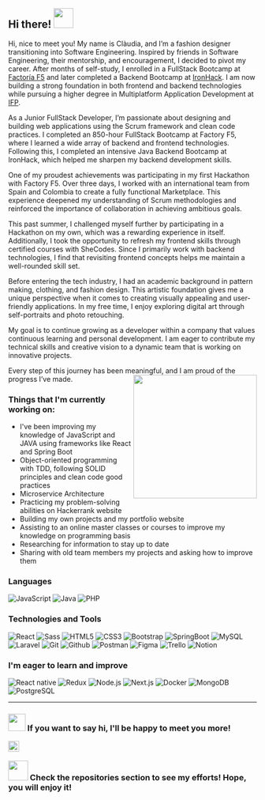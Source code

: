## Hi there! <img src="https://c.tenor.com/p2Fs2DoSLWYAAAAC/hello-cute.gif" width="40">

Hi, nice to meet you! My name is Clàudia, and I’m a fashion designer transitioning into Software Engineering. Inspired by friends in Software Engineering, their mentorship, and encouragement, I decided to pivot my career. After months of self-study, I enrolled in a FullStack Bootcamp at [Factoría F5](https://factoriaf5.org/) and later completed a Backend Bootcamp at [IronHack](https://ironhack.com/). I am now building a strong foundation in both frontend and backend technologies while pursuing a higher degree in Multiplatform Application Development at [IFP](https://www.ifp.es/).
<br>

As a Junior FullStack Developer, I’m passionate about designing and building web applications using the Scrum framework and clean code practices. I completed an 850-hour FullStack Bootcamp at Factory F5, where I learned a wide array of backend and frontend technologies. Following this, I completed an intensive Java Backend Bootcamp at IronHack, which helped me sharpen my backend development skills.

One of my proudest achievements was participating in my first Hackathon with Factory F5. Over three days, I worked with an international team from Spain and Colombia to create a fully functional Marketplace. This experience deepened my understanding of Scrum methodologies and reinforced the importance of collaboration in achieving ambitious goals.

This past summer, I challenged myself further by participating in a Hackathon on my own, which was a rewarding experience in itself. Additionally, I took the opportunity to refresh my frontend skills through certified courses with SheCodes. Since I primarily work with backend technologies, I find that revisiting frontend concepts helps me maintain a well-rounded skill set.

Before entering the tech industry, I had an academic background in pattern making, clothing, and fashion design. This artistic foundation gives me a unique perspective when it comes to creating visually appealing and user-friendly applications. In my free time, I enjoy exploring digital art through self-portraits and photo retouching.

My goal is to continue growing as a developer within a company that values continuous learning and personal development. I am eager to contribute my technical skills and creative vision to a dynamic team that is working on innovative projects.

Every step of this journey has been meaningful, and I am proud of the progress I’ve made.
<img align= "right" width= "250" src= "https://images.squarespace-cdn.com/content/v1/56cf4cd0f85082d12fa07d5b/1567541893834-8VDLWXRCNBIDOD43LRML/Dino+transparent.gif"/>
  
### Things that I'm currently working on:


- I've been improving my knowledge of JavaScript and JAVA using frameworks like React and Spring Boot
- Object-oriented programming with TDD, following SOLID principles and clean code good practices
- Microservice Architecture
- Practicing my problem-solving abilities on Hackerrank website 
- Building my own projects and my portfolio website
- Assisting to an online master classes or courses to improve my knowledge on programming basis 
- Researching for information to stay up to date
- Sharing with old team members my projects and asking how to improve them



### Languages

![JavaScript](https://img.shields.io/badge/-JavaScript-000000?style=flat&logo=javascript) ![Java](https://img.shields.io/badge/-Java-000000?style=flat&logo=java) ![PHP](https://img.shields.io/badge/-PHP-000000?style=flat&logo=php)

### Technologies and Tools

![React](https://img.shields.io/badge/-React-000000?style=flat&logo=react) ![Sass](https://img.shields.io/badge/-Sass-000000?style=flat&logo=sass) ![HTML5](https://img.shields.io/badge/-HTML5-000000?style=flat&logo=html5) ![CSS3](https://img.shields.io/badge/-CSS-000000?style=flat&logo=css3) ![Bootstrap](https://img.shields.io/badge/-Bootstrap-000000?style=flat&logo=bootstrap) ![SpringBoot](https://img.shields.io/badge/-SpringBoot-000000?style=flat&logo=springboot) ![MySQL](https://img.shields.io/badge/-MySQL-000000?style=flat&logo=mysql) ![Laravel](https://img.shields.io/badge/-Laravel-000000?style=flat&logo=laravel) ![Git](https://img.shields.io/badge/-Git-000000?style=flat&logo=git) ![Github](https://img.shields.io/badge/-Github-000000?style=flat&logo=github) ![Postman](https://img.shields.io/badge/-Postman-000000?style=flat&logo=postman) ![Figma](https://img.shields.io/badge/-Figma-000000?style=flat&logo=figma) ![Trello](https://img.shields.io/badge/-Trello-000000?style=flat&logo=trello) ![Notion](https://img.shields.io/badge/-Notion-000000?style=flat&logo=notion)


### I'm eager to learn and improve

![React native](https://img.shields.io/badge/-ReactNative-000000?style=flat&logo=react) ![Redux](https://img.shields.io/badge/-Redux-000000?style=flat&logo=redux) ![Node.js](https://img.shields.io/badge/-Node.js-000000?style=flat&logo=node.js) ![Next.js](https://img.shields.io/badge/-Next.js-000000?style=flat&logo=next.js) ![Docker](https://img.shields.io/badge/-Docker-000000?style=flat&logo=docker) ![MongoDB](https://img.shields.io/badge/-MongoDB-000000?style=flat&logo=mongodb) ![PostgreSQL](https://img.shields.io/badge/-PostgreSQL-000000?style=flat&logo=postgresql)

---

### <img src="https://i.gifer.com/origin/0a/0a6246318077e29154d87bb9a30478fb_w200.gif" width="35px" /> If you want to say hi, I'll be happy to meet you more!

<a href="www.linkedin.com/in/claudia-calero">
  <img align="left" alt="Claudia's Linkdein" width="22px" src="http://pngimg.com/uploads/linkedIn/linkedIn_PNG16.png" />
</a>
</br>

### <img src="http://37.media.tumblr.com/44d4fb34d7d9a0407c8fd5520e2c3123/tumblr_nago0vkGOD1tbhv9ro1_500.gif" width="40"> Check the repositories section to see my efforts! Hope, you will enjoy it!
